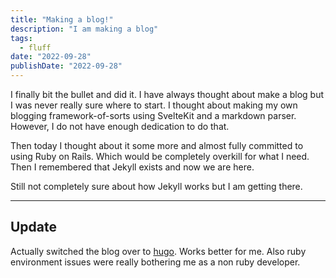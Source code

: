 ```yaml
---
title: "Making a blog!"
description: "I am making a blog"
tags:
  - fluff
date: "2022-09-28"
publishDate: "2022-09-28"
---
```


I finally bit the bullet and did it. I have always thought about make a blog but I was never really sure where to start. I thought about making my own blogging framework-of-sorts using SvelteKit and a markdown parser. However, I do not have enough dedication to do that.

Then today I thought about it some more and almost fully committed to using Ruby on Rails. Which would be completely overkill for what I need. Then I remembered that Jekyll exists and now we are here.

Still not completely sure about how Jekyll works but I am getting there.

---

## Update

Actually switched the blog over to [hugo](https://gohugo.io). Works better for me. Also ruby environment issues were really bothering me as a non ruby developer.
